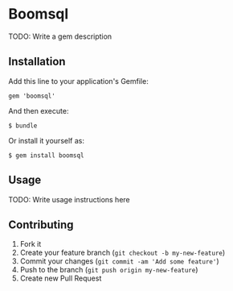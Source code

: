 # Boomsql

TODO: Write a gem description

## Installation

Add this line to your application's Gemfile:

    gem 'boomsql'

And then execute:

    $ bundle

Or install it yourself as:

    $ gem install boomsql

## Usage

TODO: Write usage instructions here

## Contributing

1. Fork it
2. Create your feature branch (`git checkout -b my-new-feature`)
3. Commit your changes (`git commit -am 'Add some feature'`)
4. Push to the branch (`git push origin my-new-feature`)
5. Create new Pull Request
